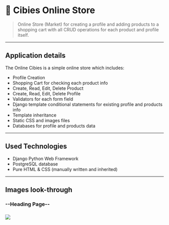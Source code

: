 # 🏪 Cibies Online Store 
> Online Store (Market) for creating a profile and adding products to a shopping cart with all CRUD operations for each product and profile itself.

---

## Application details
The Online Cibies is a simple online store which includes:
- Profile Creation
- Shopping Cart for checking each product info
- Create, Read, Edit, Delete Product
- Create, Read, Edit, Delete Profile
- Validators for each form field
- Django template conditional statements for existing profile and products info
- Template inheritance
- Static CSS and images files
- Databases for profile and products data
  
---

## Used Technologies
- Django Python Web Framework
- PostgreSQL database
- Pure HTML & CSS (manually written and inherited)

---

## Images look-through
<h3>--Heading Page--<h3/>
<img src="https://github.com/AlexDimov-04/Cibies-Online-Store/assets/106152399/130101e3-ed3c-4940-8377-c562402e02ba">


